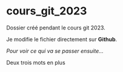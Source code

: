# cours_git_2023

Dossier créé pendant le cours git 2023.

Je modifie le fichier directement sur **Github**.  

*Pour voir ce qui va se passer ensuite...*

Deux trois mots en plus 
